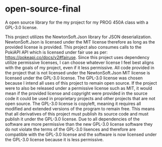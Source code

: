 # open-source-final
A open source library for the my project for my PROG 450A class with a GPL-3.0 license.

This project utilizes the NewtonSoft.Json library for JSON deserialization. NewtonSoft.Json is licensed under the MIT license therefore as long as the provided license is provided. This project also consumes calls to the PokiAPI API which is licensed under fair use as per: https://pokeapi.co/docs/v2#fairuse. Since this project uses dependency utilize permissive licenses, I can choose whatever license I feel best aligns with the goals of my project, even if it less permissive. All code provided in the project that is not licensed under the NewtonSoft.Json MIT license is licensed under the GPL-3.0 license. The GPL-3.0 license was chosen because I intend all uses of this project to remain open source. If the project were to also be released under a permissive license such as MIT, it would mean if the provided license and copyright were provided in the source code it could be used in proprietary projects and other projects that are not open source. The GPL-3.0 license is copyleft, meaning it requires all modified and extended versions of the program to remain free. This means that all derivatives of this project must publish its source code and must publish it under the GPL-3.0 license. Due to all dependencies of the software are more permissive than the new GPL-3.0 license software they do not violate the terms of the GPL-3.0 lisences and therefore are compatible with the GPL-3.0 license and the software is now licensed under the GPL-3.0 license because it is less permissive. 
